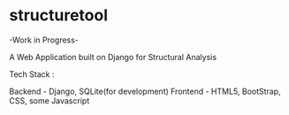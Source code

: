 # structuretool

-Work in Progress-

A Web Application built on Django for Structural Analysis

Tech Stack :

Backend - Django, SQLite(for development)
Frontend - HTML5, BootStrap, CSS, some Javascript
